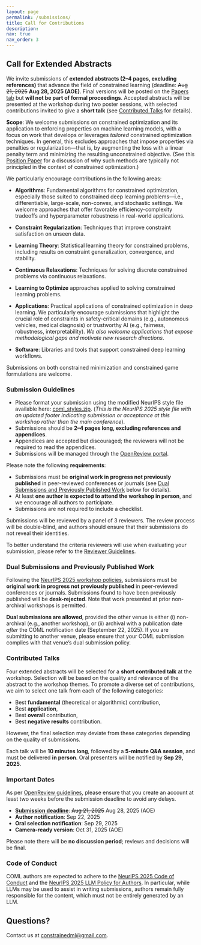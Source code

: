 ```yaml
---
layout: page
permalink: /submissions/
title: Call for Contributions
description:
nav: true
nav_order: 3
---
```


## **Call for Extended Abstracts**

We invite submissions of **extended abstracts (2–4 pages, excluding references)** that advance the field of constrained learning (deadline: ~~Aug 21, 2025~~ **Aug 28, 2025 (AOE)**.
Final versions will be posted on the [Papers tab](/papers) but **will not be part of formal proceedings**.
Accepted abstracts will be presented at the workshop during two poster sessions, with selected contributions invited to give a **short talk** (see [Contributed Talks](#contributed-talks) for details).

**Scope**: We welcome submissions on constrained optimization and its application to enforcing properties on machine learning models, with a focus on work that develops or leverages *tailored* constrained optimization techniques. In general, this excludes approaches that impose properties via penalties or regularization—that is, by augmenting the loss with a linear penalty term and minimizing the resulting unconstrained objective. (See this [Position Paper](https://arxiv.org/abs/2505.20628) for a discussion of why such methods are typically not principled in the context of constrained optimization.)

We particularly encourage contributions in the following areas:

- **Algorithms**: Fundamental algorithms for constrained optimization, especially those suited to constrained deep learning problems—i.e., differentiable, large-scale, non-convex, and stochastic settings. We welcome approaches that offer favorable efficiency-complexity tradeoffs and hyperparameter robustness in real-world applications.

- **Constraint Regularization**: Techniques that improve constraint satisfaction on unseen data.

- **Learning Theory**: Statistical learning theory for constrained problems, including results on constraint generalization, convergence, and stability.

- **Continuous Relaxations**: Techniques for solving discrete constrained problems via continuous relaxations.

- **Learning to Optimize** approaches applied to solving constrained learning problems.

- **Applications**: Practical applications of constrained optimization in deep learning. We particularly encourage submissions that highlight the crucial role of constraints in safety-critical domains (e.g., autonomous vehicles, medical diagnosis) or trustworthy AI (e.g., fairness, robustness, interpretability). *We also welcome applications that expose methodological gaps and motivate new research directions*.

- **Software**: Libraries and tools that support constrained deep learning workflows.

Submissions on both constrained minimization and constrained game formulations are welcome.

### Submission Guidelines

- Please format your submission using the modified NeurIPS style file available here: [coml_styles.zip](/assets/files/coml_styles.zip).
  (*This is the NeurIPS 2025 style file with an updated footer indicating submission or acceptance at this workshop rather than the main conference*).
- Submissions should be **2–4 pages long, excluding references and appendices**.
- Appendices are accepted but discouraged; the reviewers will not be required to read the appendices.
- Submissions will be managed through the [OpenReview portal](https://openreview.net/group?id=NeurIPS.cc/2025/Workshop/COML).

Please note the following **requirements**:
- Submissions must be **original work in progress not previously published** in peer-reviewed conferences or journals (see [Dual Submissions and Previously Published Work](#dual-submissions-and-previously-published-work) below for details).
- At least **one author is expected to attend the workshop in person**, and we encourage all authors to participate.
- Submissions are not required to include a checklist.

Submissions will be reviewed by a panel of 3 reviewers. The review process will be double-blind, and authors should ensure that their submissions do not reveal their identities.

To better understand the criteria reviewers will use when evaluating your submission, please refer to the [Reviewer Guidelines](/reviewers).

### Dual Submissions and Previously Published Work

Following the [NeurIPS 2025 workshop policies](https://neurips.cc/Conferences/2025/CallForWorkshopsGuidance), submissions must be **original work in progress not previously published** in peer-reviewed conferences or journals. Submissions found to have been previously published will be **desk-rejected**. Note that work presented at prior non-archival workshops is permitted.

**Dual submissions are allowed**, provided the other venue is either (i) non-archival (e.g., another workshop), or (ii) archival with a publication date *after* the COML notification date (September 22, 2025). If you are submitting to another venue, please ensure that your COML submission complies with that venue’s dual submission policy.

### Contributed Talks

Four extended abstracts will be selected for a **short contributed talk** at the workshop. Selection will be based on the quality and relevance of the abstract to the workshop themes.
To promote a diverse set of contributions, we aim to select one talk from each of the following categories:

- Best **fundamental** (theoretical or algorithmic) contribution,
- Best **application**,
- Best **overall** contribution,
- Best **negative results** contribution.

However, the final selection may deviate from these categories depending on the quality of submissions.

Each talk will be **10 minutes long**, followed by a **5-minute Q&A session**, and must be delivered **in person**.
Oral presenters will be notified by **Sep 29, 2025**.

### Important Dates

As per [OpenReview guidelines](https://docs.openreview.net/getting-started/frequently-asked-questions/why-does-it-take-two-weeks-to-moderate-my-profile), please ensure that you create an account at least two weeks before the submission deadline to avoid any delays.

* [**Submission deadline**](https://openreview.net/group?id=NeurIPS.cc/2025/Workshop/COML): ~~Aug 21, 2025~~ Aug 28, 2025 (AOE)
* **Author notification**: Sep 22, 2025
* **Oral selection notification**: Sep 29, 2025
* **Camera-ready version**: Oct 31, 2025 (AOE)

Please note there will be **no discussion period**; reviews and decisions will be final.

### Code of Conduct

COML authors are expected to adhere to the [NeurIPS 2025 Code of Conduct](https://neurips.cc/Conferences/2025/CodeOfConduct) and the [NeurIPS 2025 LLM Policy for Authors](https://neurips.cc/Conferences/2025/LLM). In particular, while LLMs may be used to assist in writing submissions, authors remain fully responsible for the content, which must not be entirely generated by an LLM.

## Questions?

Contact us at [constrainedml@gmail.com](mailto:constrainedml@gmail.com).